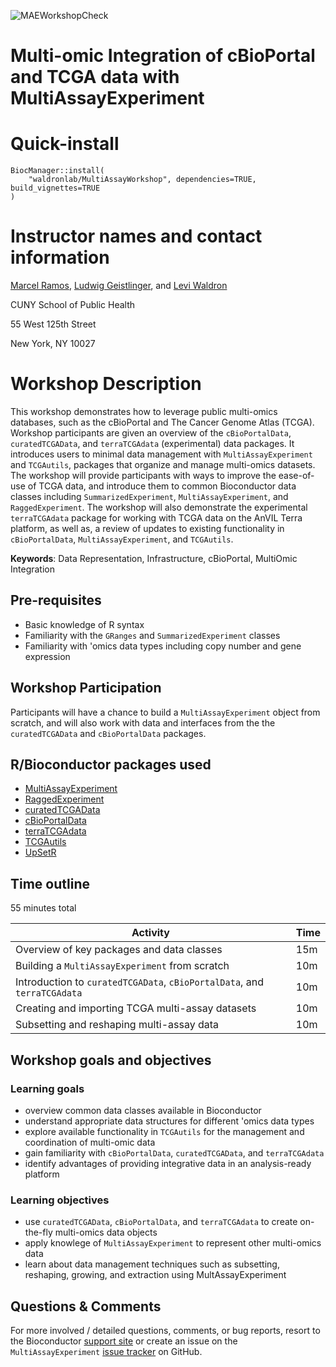 ![MAEWorkshopCheck](https://github.com/waldronlab/MultiAssayWorkshop/workflows/MAEWorkshopCheck/badge.svg)

# Multi-omic Integration of cBioPortal and TCGA data with MultiAssayExperiment

# Quick-install

```
BiocManager::install(
    "waldronlab/MultiAssayWorkshop", dependencies=TRUE, build_vignettes=TRUE
)
```

# Instructor names and contact information

[Marcel Ramos](mailto:Marcel.Ramos@sph.cuny.edu),
[Ludwig Geistlinger](mailto:Ludwig.Geistlinger@sph.cuny.edu), and
[Levi Waldron](mailto:Levi.Waldron@sph.cuny.edu)

CUNY School of Public Health

55 West 125th Street

New York, NY 10027

# Workshop Description

This workshop demonstrates how to leverage public multi-omics databases, such
as the cBioPortal and The Cancer Genome Atlas (TCGA). Workshop participants
are given an overview of the `cBioPortalData`, `curatedTCGAData`, and
`terraTCGAdata` (experimental) data packages. It introduces users to minimal
data management with `MultiAssayExperiment` and `TCGAutils`, packages that
organize and manage multi-omics datasets. The workshop will provide
participants with ways to improve the ease-of-use of TCGA data, and introduce
them to common Bioconductor data classes including `SummarizedExperiment`,
`MultiAssayExperiment`, and `RaggedExperiment`. The workshop will also
demonstrate the experimental `terraTCGAdata` package for working with TCGA data
on the AnVIL Terra platform, as well as, a review of updates to existing
functionality in `cBioPortalData`, `MultiAssayExperiment`, and `TCGAutils`.

**Keywords**: Data Representation, Infrastructure, cBioPortal, MultiOmic
Integration

## Pre-requisites

* Basic knowledge of R syntax
* Familiarity with the `GRanges` and `SummarizedExperiment` classes
* Familiarity with 'omics data types including copy number and gene expression

## Workshop Participation

Participants will have a chance to build a `MultiAssayExperiment` object
from scratch, and will also work with data and interfaces from the
the `curatedTCGAData` and `cBioPortalData` packages.

## R/Bioconductor packages used

* [MultiAssayExperiment](https://bioconductor.org/packages/MultiAssayExperiment)
* [RaggedExperiment](https://bioconductor.org/packages/RaggedExperiment)
* [curatedTCGAData](https://bioconductor.org/packages/curatedTCGAData)
* [cBioPortalData](https://bioconductor.org/packages/cBioPortalData)
* [terraTCGAdata](https://bioconductor.org/packages/terraTCGAdata)
* [TCGAutils](https://bioconductor.org/packages/TCGAutils)
* [UpSetR](https://bioconductor.org/packages/UpSetR)

## Time outline

55 minutes total

| Activity                            | Time    |
|-------------------------------------|---------|
| Overview of key packages and data classes | 15m |
| Building a `MultiAssayExperiment` from scratch | 10m |
| Introduction to `curatedTCGAData`, `cBioPortalData`, and `terraTCGAdata` | 10m |
| Creating and importing TCGA multi-assay datasets | 10m |
| Subsetting and reshaping multi-assay data | 10m |

## Workshop goals and objectives

### Learning goals

* overview common data classes available in Bioconductor
* understand appropriate data structures for different 'omics data types
* explore available functionality in `TCGAutils` for the management and
coordination of multi-omic data
* gain familiarity with `cBioPortalData`, `curatedTCGAData`, and
`terraTCGAdata`
* identify advantages of providing integrative data in an analysis-ready
platform

### Learning objectives

* use `curatedTCGAData`, `cBioPortalData`, and `terraTCGAdata` to create
on-the-fly multi-omics data objects
* apply knowlege of `MultiAssayExperiment` to represent other multi-omics data
* learn about data management techniques such as subsetting, reshaping,
growing, and extraction using MultAssayExperiment

## Questions & Comments

For more involved / detailed questions, comments, or bug reports, resort to the
Bioconductor [support site](https://support.bioconductor.org/) or create an
issue on the `MultiAssayExperiment`
[issue tracker](https://github.com/waldronlab/MultiAssayExperiment/issues) on
GitHub.


